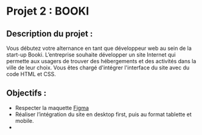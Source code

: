 # Projet 2 : BOOKI

## Description du projet : 

Vous débutez votre alternance en tant que développeur web au sein de la start-up Booki. 
L’entreprise souhaite développer un site Internet qui permette aux usagers de trouver des hébergements et des activités dans la ville de leur choix.
Vous êtes chargé d'intégrer l'interface du site avec du code HTML et CSS. 


## Objectifs :

* Respecter la maquette [Figma](https://www.figma.com/file/aen32jonHhD7JnIEL2b3sE/Projet-2-FR---Booki?node-id=349%3A1)
* Réaliser l’intégration du site en desktop first, puis au format tablette et mobile.
* 



